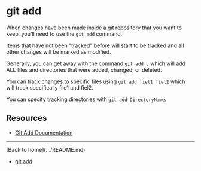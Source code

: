 # git add

When changes have been made inside a git repository that you want to keep, you'll need to use the `git add` command.

Items that have not been "tracked" before will start to be tracked and all other changes will be marked as modified.

Generally, you can get away with the command `git add .` which will add ALL files and directories that were added, changed, or deleted.

You can track changes to specific files using `git add fiel1 fiel2` which will track specifically file1 and fiel2.

You can specify tracking directories with `git add DirectoryName`.
## Resources 

- [Git Add Documentation](https://git-scm.com/docs/git-add)

---

[Back to home](. ./README.md)
- [git add](./Commands/Add.md)
